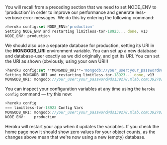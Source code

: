 You will recall from a preceding section that we need to set NODE_ENV to 'production' in order to improve our performance and generate less-verbose error messages. We do this by entering the following command:
    
```js    
>heroku config:set NODE_ENV='production'
Setting NODE_ENV and restarting limitless-tor-18923... done, v13
NODE_ENV: production
 ```   

We should also use a separate database for production, setting its URI in the **MONGODB_URI**  environment variable. You can set up a new database and database-user exactly as we did originally, and get its URI. You can set the URI as shown (obviously, using your own URI!)
    
```js    
>heroku config:set **MONGODB_URI**='mongodb://your_user:your_password@ds139278.mlab.com:39278/local_library_production'
Setting MONGODB_URI and restarting limitless-tor-18923... done, v13
MONGODB_URI: mongodb://your_user:your_password@ds139278.mlab.com:39278/local_library_production
 ```   

You can inspect your configuration variables at any time using the `heroku config` command — try this now:
    
```js    
>heroku config
=== limitless-tor-18923 Config Vars
MONGODB_URI: mongodb://your_user:your_password@ds139278.mlab.com:39278/local_library_production
NODE_ENV:    production
```    

Heroku will restart your app when it updates the variables. If you check the home page now it should show zero values for your object counts, as the changes above mean that we're now using a new (empty) database.
